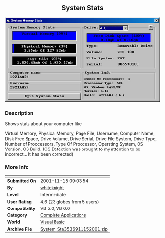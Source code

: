 ﻿<div align="center">

## System Stats

<img src="PIC20011114108249998.jpg">
</div>

### Description

Shows stats about your computer like:

Virtual Memory, Physical Memory, Page File, Username, Computer Name, Disk Free Space, Drive Volume, Drive Serial, Drive File System, Drive Type, Number of Proccessors, Type Of Proccessor, Operating System, OS Version, OS Build. (OS Detection was brought to my attention to be incorrect... It has been corrected)
 
### More Info
 


<span>             |<span>
---                |---
**Submitted On**   |2001-11-15 09:03:54
**By**             |[whiteknight](https://github.com/Planet-Source-Code/PSCIndex/blob/master/ByAuthor/whiteknight.md)
**Level**          |Intermediate
**User Rating**    |4.6 (23 globes from 5 users)
**Compatibility**  |VB 5\.0, VB 6\.0
**Category**       |[Complete Applications](https://github.com/Planet-Source-Code/PSCIndex/blob/master/ByCategory/complete-applications__1-27.md)
**World**          |[Visual Basic](https://github.com/Planet-Source-Code/PSCIndex/blob/master/ByWorld/visual-basic.md)
**Archive File**   |[System\_Sta3536911152001\.zip](https://github.com/Planet-Source-Code/whiteknight-system-stats__1-28900/archive/master.zip)









